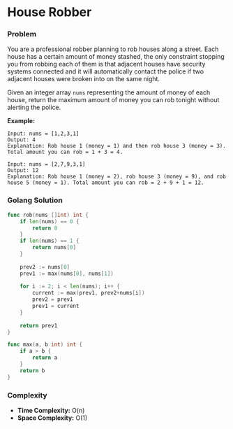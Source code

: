 # House Robber

### Problem
You are a professional robber planning to rob houses along a street. Each house has a certain amount of money stashed, the only constraint stopping you from robbing each of them is that adjacent houses have security systems connected and it will automatically contact the police if two adjacent houses were broken into on the same night.

Given an integer array `nums` representing the amount of money of each house, return the maximum amount of money you can rob tonight without alerting the police.

**Example:**
```
Input: nums = [1,2,3,1]
Output: 4
Explanation: Rob house 1 (money = 1) and then rob house 3 (money = 3). Total amount you can rob = 1 + 3 = 4.

Input: nums = [2,7,9,3,1]
Output: 12
Explanation: Rob house 1 (money = 2), rob house 3 (money = 9), and rob house 5 (money = 1). Total amount you can rob = 2 + 9 + 1 = 12.
```

### Golang Solution

```go
func rob(nums []int) int {
    if len(nums) == 0 {
        return 0
    }
    if len(nums) == 1 {
        return nums[0]
    }
    
    prev2 := nums[0]
    prev1 := max(nums[0], nums[1])
    
    for i := 2; i < len(nums); i++ {
        current := max(prev1, prev2+nums[i])
        prev2 = prev1
        prev1 = current
    }
    
    return prev1
}

func max(a, b int) int {
    if a > b {
        return a
    }
    return b
}
```

### Complexity
- **Time Complexity:** O(n)
- **Space Complexity:** O(1)
